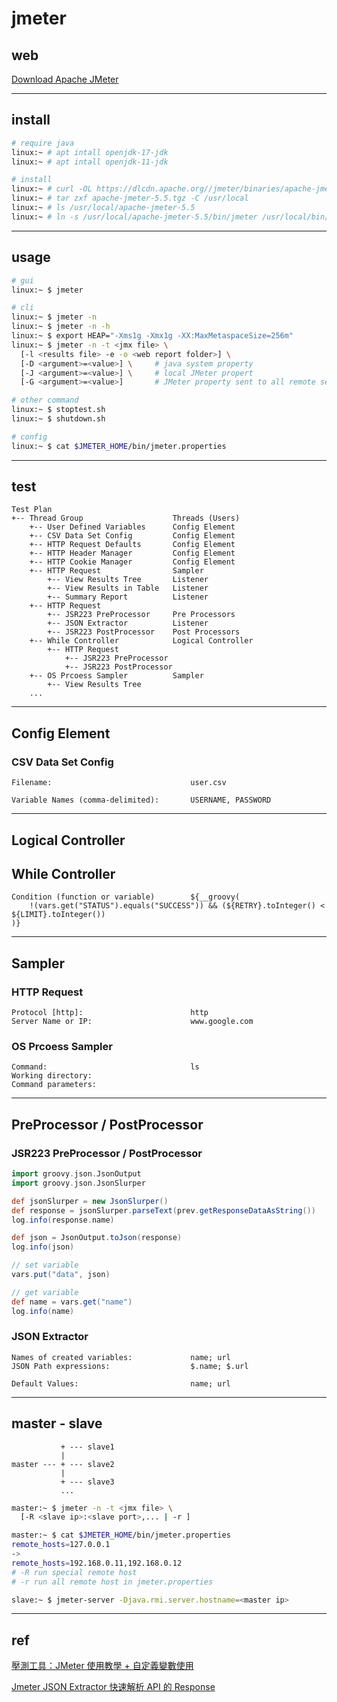 # jmeter


## web

[Download Apache JMeter](https://jmeter.apache.org/download_jmeter.cgi)


---

## install

```bash
# require java
linux:~ # apt intall openjdk-17-jdk
linux:~ # apt intall openjdk-11-jdk

# install
linux:~ # curl -OL https://dlcdn.apache.org//jmeter/binaries/apache-jmeter-5.5.tgz
linux:~ # tar zxf apache-jmeter-5.5.tgz -C /usr/local
linux:~ # ls /usr/local/apache-jmeter-5.5
linux:~ # ln -s /usr/local/apache-jmeter-5.5/bin/jmeter /usr/local/bin/jmeter
```


---

## usage

```bash
# gui
linux:~ $ jmeter

# cli
linux:~ $ jmeter -n
linux:~ $ jmeter -n -h
linux:~ $ export HEAP="-Xms1g -Xmx1g -XX:MaxMetaspaceSize=256m"
linux:~ $ jmeter -n -t <jmx file> \
  [-l <results file> -e -o <web report folder>] \
  [-D <argument>=<value>] \     # java system property
  [-J <argument>=<value>] \     # local JMeter propert
  [-G <argument>=<value>]       # JMeter property sent to all remote servers

# other command
linux:~ $ stoptest.sh
linux:~ $ shutdown.sh

# config
linux:~ $ cat $JMETER_HOME/bin/jmeter.properties
```


---

## test

```
Test Plan
+-- Thread Group                    Threads (Users)
    +-- User Defined Variables      Config Element
    +-- CSV Data Set Config         Config Element
    +-- HTTP Request Defaults       Config Element
    +-- HTTP Header Manager         Config Element
    +-- HTTP Cookie Manager         Config Element
    +-- HTTP Request                Sampler
        +-- View Results Tree       Listener
        +-- View Results in Table   Listener
        +-- Summary Report          Listener
    +-- HTTP Request
        +-- JSR223 PreProcessor     Pre Processors
        +-- JSON Extractor          Listener
        +-- JSR223 PostProcessor    Post Processors
    +-- While Controller            Logical Controller
        +-- HTTP Request
            +-- JSR223 PreProcessor
            +-- JSR223 PostProcessor
    +-- OS Prcoess Sampler          Sampler
        +-- View Results Tree
    ...
```


---

## Config Element

### CSV Data Set Config

```
Filename:                               user.csv

Variable Names (comma-delimited):       USERNAME, PASSWORD
```


---

## Logical Controller

## While Controller

```
Condition (function or variable)        ${__groovy(
	!(vars.get("STATUS").equals("SUCCESS")) && (${RETRY}.toInteger() < ${LIMIT}.toInteger())
)}
```


---

## Sampler

### HTTP Request

```
Protocol [http]:                        http
Server Name or IP:                      www.google.com
```


### OS Prcoess Sampler

```
Command:                                ls
Working directory:
Command parameters:
```


---

## PreProcessor / PostProcessor

### JSR223 PreProcessor / PostProcessor

```groovy
import groovy.json.JsonOutput
import groovy.json.JsonSlurper

def jsonSlurper = new JsonSlurper()
def response = jsonSlurper.parseText(prev.getResponseDataAsString())
log.info(response.name)

def json = JsonOutput.toJson(response)
log.info(json)

// set variable
vars.put("data", json)

// get variable
def name = vars.get("name")
log.info(name)
```


### JSON Extractor

```
Names of created variables:             name; url
JSON Path expressions:                  $.name; $.url

Default Values:                         name; url
```


---

## master - slave

```
           + --- slave1
           |
master --- + --- slave2
           |
           + --- slave3
           ...
```

```bash
master:~ $ jmeter -n -t <jmx file> \
  [-R <slave ip>:<slave port>,... | -r ]

master:~ $ cat $JMETER_HOME/bin/jmeter.properties
remote_hosts=127.0.0.1
->
remote_hosts=192.168.0.11,192.168.0.12
# -R run special remote host
# -r run all remote host in jmeter.properties
```

```bash
slave:~ $ jmeter-server -Djava.rmi.server.hostname=<master ip>
```

---

## ref

[壓測工具：JMeter 使用教學 + 自定義變數使用
](https://yuanchieh.page/posts/2021/2021-06-26-jmeter-%E4%BD%BF%E7%94%A8%E6%95%99%E5%AD%B8-+-%E8%87%AA%E5%AE%9A%E7%BE%A9%E8%AE%8A%E6%95%B8%E4%BD%BF%E7%94%A8/)

[Jmeter JSON Extractor 快速解析 API 的 Response](https://bingdoal.github.io/others/2020/12/jmeter-json-extractor/)
